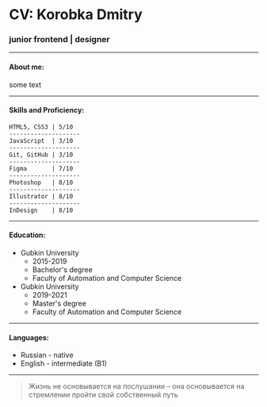 # CV: Korobka Dmitry
### junior frontend | designer
***
#### About me:
some text
***
#### Skills and Proficiency:
    HTML5, CSS3 | 5/10
    --------------------
    JavaScript  | 3/10
    --------------------
    Git, GitHub | 3/10
    --------------------
    Figma       | 7/10
    --------------------
    Photoshop   | 8/10
    --------------------
    Illustrator | 8/10
    --------------------
    InDesign    | 8/10
***
#### Education:
* Gubkin University 
    + 2015-2019
    + Bachelor's degree
    + Faculty of Automation and Computer Science 
* Gubkin University 
    + 2019-2021
    + Master's degree
    + Faculty of Automation and Computer Science
***
#### Languages:
* Russian - native
* English - intermediate (B1)
***
> Жизнь не основывается на послушании – она основывается на стремлении пройти свой собственный путь